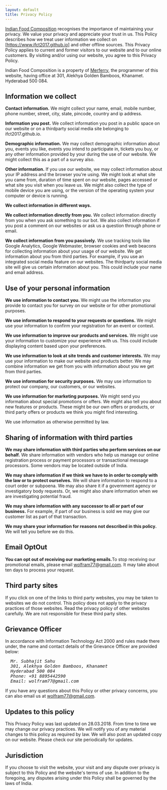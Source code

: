 ```yaml
---
layout: default
title: Privacy Policy
---
```


[Indian Food Composition] recognises the importance of maintaining your privacy. We value your
privacy and appreciate your trust in us. This Policy describes how we treat user
information we collect on [https://www.ifct2017.github.io] and other offline sources. This
Privacy Policy applies to current and former visitors to our website and to our online
customers. By visiting and/or using our website, you agree to this Privacy Policy.

Indian Food Composition is a property of [Merferry], the programmer of this website,
having office at 301, Alekhya Golden Bamboos, Khanamet. Hyderabad 500 084.

[Indian Food Composition]: https://ifct2017.github.io
[https://www.ifct2017.github.io]: https://www.ifct2017.github.io
[Merferry]: https://merferry.github.io



## Information we collect

**Contact information.** We might collect your name, email, mobile number,
phone number, street, city, state, pincode, country and ip address.

**Information you post.** ​We collect information you post in a public space
on our website or on a third­party social media site belonging to ifct2017.github.io.

**Demographic information.** ​We may collect demographic information about you,
events you like, events you intend to participate in, tickets you buy, or any other
information provided by your during the use of our website. We might collect this as a
part of a survey also.

**Other information.** ​If you use our website, we may collect information about
your IP address and the browser you're using. We might look at what site you came from,
duration of time spent on our website, pages accessed or what site you visit when you leave
us. We might also collect the type of mobile device you are using, or the version of the
operating system your computer or device is running.


**We collect information in different ways.**

**We collect information directly from you.** ​We collect information directly
from you when you ask something to our bot. We also collect information if you post a comment
on our websites or ask us a question through phone or email.

**We collect information from you passively.**​ We use tracking tools like Google
Analytics, Google Webmaster, browser cookies and web beacons for collecting information about
your usage of our website. We get information about you from third parties.​ For example, if
you use an integrated social media feature on our websites. The third­party social media site
will give us certain information about you. This could include your name and email address.



## Use of your personal information

**We use information to contact you.** ​We might use the information you provide
to contact you for survey on our website or for other promotional purposes.

**We use information to respond to your requests or questions.** ​We might use
your information to confirm your registration for an event or contest.

**We use information to improve our products and services.** ​We might use your
information to customize your experience with us. This could include displaying content based
upon your preferences.

**We use information to look at site trends and customer interests.** ​We may use
your information to make our website and products better. We may combine information we get
from you with information about you we get from third parties.

**We use information for security purposes.**​ We may use information to protect
our company, our customers, or our websites.

**We use information for marketing purposes.** ​We might send you information
about special promotions or offers. We might also tell you about new features or products.
These might be our own offers or products, or third­ party offers or products we think you
might find interesting.

We use information as otherwise permitted by law.



## Sharing of information with third­ parties

**We may share information with third parties who perform services on our behalf.**
​We share information with vendors who help us manage our online registration process or payment
processors or transactional message processors. Some vendors may be located outside of India.

**We may share information if we think we have to in order to comply with the law or to**
**protect ourselves.** We will share information to respond to a court order or subpoena.
We may also share it if a government agency or investigatory body requests. Or, we might also
share information when we are investigating potential fraud.

**We may share information with any successor to all or part of our business.​**
For example, if part of our business is sold we may give our customer list as part of that
transaction.

**We may share your information for reasons not described in this policy.**​ We will
tell you before we do this.



## Email Opt­Out

**You can opt out of receiving our marketing emails.** ​To stop receiving our
promotional emails, please email wolfram77@gmail.com. It may take about ten days to
process your request.



## Third party sites

If you click on one of the links to third party websites, you may be taken to websites we do
not control. This policy does not apply to the privacy practices of those websites. Read the
privacy policy of other websites carefully. We are not responsible for these third party sites.



## Grievance Officer

In accordance with Information Technology Act 2000 and rules made there under, the name and
contact details of the Grievance Officer are provided below:

<address>
<pre>
  Mr. Subhajit Sahu
  301, Alekhya Golden Bamboos, Khanamet
  Hyderabad­ 500 084
  Phone: +91 8895442590
  Email: wolfram77@gmail.com
</pre>
</address>

If you have any questions about this Policy or other privacy concerns, you can also email us at
wolfram77@gmail.com.



## Updates to this policy

This Privacy Policy was last updated on 28.03.2018. From time to time we may change our privacy
practices. We will notify you of any material changes to this policy as required by law. We will
also post an updated copy on our website. Please check our site periodically for updates.



## Jurisdiction

If you choose to visit the website, your visit and any dispute over privacy is subject to this
Policy and the website's terms of use. In addition to the foregoing, any disputes arising under
this Policy shall be governed by the laws of India.
